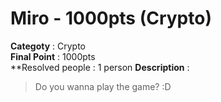Miro - 1000pts (Crypto)
========================
**Categoty** : Crypto<br />
**Final Point** : 1000pts<br />
**Resolved people : 1 person
**Description** : 
> Do you wanna play the game? :D
